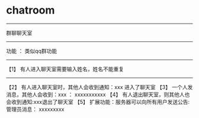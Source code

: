 # chatroom
***
群聊聊天室
***
功能 ： 类似qq群功能
***
【1】 有人进入聊天室需要输入姓名，姓名不能重复
***
【2】 有人进入聊天室时，其他人会收到通知：xxx 进入了聊天室
【3】 一个人发消息，其他人会收到：xxx ： xxxxxxxxxxx
【4】 有人退出聊天室，则其他人也会收到通知:xxx退出了聊天室
【5】 扩展功能：服务器可以向所有用户发送公告:管理员消息： xxxxxxxxx
